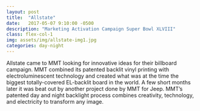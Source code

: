 ```yaml
---
layout: post
title:  "Allstate"
date:   2017-05-07 9:10:00 -0500
description: "Marketing Activation Campaign Super Bowl XLVIII"
class: flex-col-1
img: assets/img/allstate-img1.jpg
categories: day-night
---
```

<span>A</span>llstate came to MMT looking for innovative ideas for their billboard campaign. MMT combined its patented backlit vinyl printing with
electroluminescent technology and created what was at the time the biggest totally-covered EL-backlit board in the world. A few short months later it was beat out by another project done by MMT for Jeep. MMT’s patented day and night backlight process combines creativity, technology, and electricity to transform any image.
